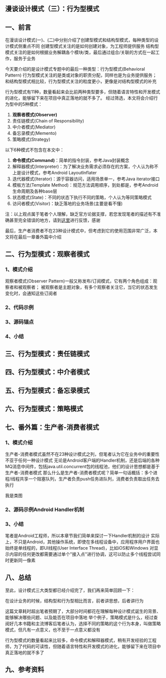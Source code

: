## 漫谈设计模式（三）：行为型模式

## 一、前言

在漫谈设计模式(一)、(二)中分别介绍了创建型模式和结构型模式，每种类型的设计模式侧重点不同
创建型模式关注的是如何创建对象，为工程师提供服务
结构型模式关注的是如何根据业务解耦各个模块/类，最后通过组合/关联的方式在一起工作，服务于业务

今天要介绍的是设计模式专题中的最后一种类型：行为型模式(Behavioral Pattern)
行为型模式关注的是类或对象的职责分配，同样也是为业务提供服务；和结构型模式相比较，行为型模式关注的粒度更小，更像是对结构型模式的补充

行为型模式有11种，数量看起来会比前两种类型要多，但随着语言特性和开发模式的进化，能够留下来在项目中真正落地的就不多了。
经过筛选，本文将会介绍行为型中的5种模式：
1. **观察者模式(Observer)**
2. 责任链模式(Chain of Responsibility)
3. 中介者模式(Mediator)
4. 备忘录模式(Memento)
5. 策略模式(Strategy)

以下6种模式不包含在本文中：

1. **命令模式(Command)**：简单的指令封装，参考Java封装概念
2. 解释器模式(Interpreter)：为了解决业务需求必须存在的方案，个人认为称不上是设计模式，参考Android LayoutInflater
3. 迭代器模式(Iterator)：源于容器访问，适用场景单一，参考Java iterator接口
4. 模板方法(Template Method)：规范方法调用顺序，到处都是，参考Android生命周期及各种base层
5. 状态模式(State)：不同的状态下执行不同的策略，个人认为等同策略模式
6. 访问者模式(Visitor)：缺乏落地的业务场景(主要是看不懂)

注：以上观点属于笔者个人理解，缺乏官方论据支撑，若您发现笔者的描述有不准确甚至完全错误的地方，请到[这里](https://github.com/yibaoshan/Blackboard/issues)进行反馈，感谢

最后，生产者消费者不在23种设计模式中，但考虑到它的使用范围非常广泛，本文将在最后一章番外篇中介绍

## 二、行为型模式：观察者模式
### 1、模式介绍
观察者模式(Observer Pattern)一般又称发布/订阅模式，它有两个角色组成：观察者和被观察者；
被观察者是主题对象，有多个观察者关注它，当它的状态发生变化时，会通知这些订阅者

### 2、代码示例
### 3、源码锚点
### 4、小结

## 三、行为型模式：责任链模式

## 四、行为型模式：中介者模式

## 五、行为型模式：备忘录模式

## 六、行为型模式：策略模式

## 七、番外篇：生产者-消费者模式
### 1、模式介绍

生产者-消费者模式虽然不在23种设计模式之列，但笔者认为它在业务中的重要性不亚于任何一种设计模式
无论是Android客户端的Handler机制，还是后端的各种MQ消息中间件，包括java.util.concurrent包的线程池，他们的设计思想都是基于生产者-消费者模式
那么什么是生产者-消费者模式呢？简单一句话概括：多个进程/线程共享一个阻塞队列，生产者负责push任务进队列，消费者负责取出任务去执行

我是类图

### 2、源码示例Android Handler机制

### 3、小结

笔者是Android工程师，所以本章节我们简单来探讨一下Handler机制的设计
实际上，不只是Android，其他操作系统，即使在多线程设备中，应用程序用户界面也始终是单线程的，即UI线程(User Interface Thread)，比如iOS和Windows
对显示内容的任何更改都需要通过单个"接入点"进行协调，这可以防止多个线程尝试同时更新同一像素

## 八、总结

至此，设计模式三大类型都已经介绍完了，我们再来简单回顾一下：

在设计业务的时候，结构型和行为型相比而言，前者讲思想，后者讲行为

这篇文章耗时超出笔者预期了，大部分时间都花在理解每种设计模式诞生的背景、能够解决哪些问题、以及能否在项目中落地
举个例子，策略模式是什么，经过查阅好几本书籍和主流博客后笔者认为，选择不同的策略的这个行为本身，叫做策略模式，但凡有一点意义，也不至于一点意义都没有


行为型模式的数量看起来比较多，命令模式和解释器模式，稍有开发经验的工程师，为了代码的可读性，但随着语言特性和开发模式的进化，能够留下来在项目中真正落地的就不多了

## 九、参考资料